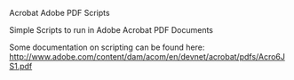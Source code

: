 Acrobat Adobe PDF Scripts

Simple Scripts to run in Adobe Acrobat PDF Documents

Some documentation on scripting can be found here: http://www.adobe.com/content/dam/acom/en/devnet/acrobat/pdfs/Acro6JS1.pdf
